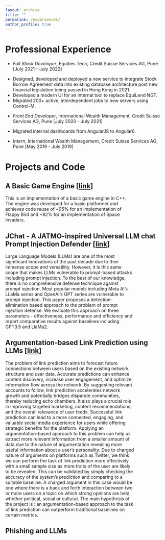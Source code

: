 ```yaml
---
layout: archive
title: ""
permalink: /experiences/
author_profile: true
---
```


Professional Experience 
======
* *Full Stack Developer*, Equities Tech, Credit Suisse Services AG, Pune [July 2021 - July 2022]
- Designed, developed and deployed a new service to integrate Stock Borrow Agreement data into existing database
architecture post new financial legislation being passed in Hong Kong in 2021.
- Developed a modern UI for an internal tool to replace EquiLend NGT.
- Migrated 200+ active, interdependent jobs to new servers using Control-M.

* *Front End Developer*, International Wealth Management, Credit Suisse Services AG, Pune [July 2020 - July 2021]
- Migrated internal dashboards from AngularJS to Angular6.

* *Intern*, International Wealth Management, Credit Suisse Services AG, Pune [May 2019 - July 2019]

Projects and Code
======
## A Basic Game Engine \[[link](https://github.com/OJ98/Game_Engine_Design_Final_Project/tree/main)\]
<div style="width: 80%;">
    This is an implementation of a basic game engine in C++. The engine was developed for a basic platformer and achieves code reuse of ~95% for an implementation of Flappy Bird and ~82% for an implementation of Space Invaders.
</div>

## JChat - A JATMO-inspired Universal LLM chat Prompt Injection Defender \[[link](https://github.com/davidroot8/JChat)\]
<div style="width: 80%;">
    Large Language Models (LLMs) are one of the most significant innovations of the past decade due to their immense scope and versatility. However, it is this same scope that makes LLMs vulnerable to prompt-based attacks including prompt injection. To the best of our knowledge, there is no comprehensive defense technique against prompt injection. Most popular models including Meta AI’s LLaMa series and OpenAI’s GPT series are vulnerable to prompt injection. This paper proposes a detection-elimination based approach to the problem of prompt injection defense. We evaluate this approach on three parameters - effectiveness, performance and efficiency and report comparative results against baselines including GPT3.5 and LlaMa2.
</div>

## Argumentation-based Link Prediction using LLMs \[[link](https://github.com/OJ98/Argumentation-based-Link-Prediction-using-LLMs)\]
<div style="width: 80%;">    
    The problem of link prediction aims to forecast future connections between users based on the existing network structure and user data. Accurate predictions can enhance content discovery, increase user engagement, and optimize information flow across the network. By suggesting relevant accounts to follow, link prediction accelerates network growth and potentially bridges disparate communities, thereby reducing echo chambers. It also plays a crucial role in improving targeted marketing, content recommendations, and the overall relevance of user feeds. Successful link prediction can lead to a more connected, engaging, and valuable social media experience for users while offering strategic benefits for the platform. Applying an argumentation-based approach to this problem can help us extract more relevant information from a smaller amount of data due to the nature of argumentation revealing more useful information about a user’s personality. Due to charged nature of arguments on platforms such as Twitter, we think we can perform the task of link prediction more effectively with a small sample size as more traits of the user are likely to be revealed. This can be validated by simply checking the accuracy of the system’s prediction and comparing to a suitable baseline. A charged argument in this case would be one where there is a back and forth interaction between two or more users on a topic on which strong opinions are held, whether political, social or cultural. The main hypothesis of the project is : an argumentation-based approach to the task of link prediction can outperform traditional baselines on certain metrics.
</div>

## Phishing and LLMs
<div style="width: 80%;">